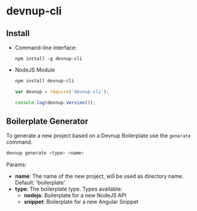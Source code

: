 devnup-cli
==========

## Install

- Command-line interface:

  ```npm install -g devnup-cli```

- NodeJS Module

  ```sh
  npm install devnup-cli
  ```

  ```javascript
  var devnup = require('devnup-cli');

  console.log(devnup.version());
  ```

## Boilerplate Generator

To generate a new project based on a Devnup Boilerplate use the ```generate``` command.

```sh
devnup generate <type> <name>
```

Params:
- **name**: The name of the new project, will be used as directory name. Default: 'boilerplate'.
- **type**: The boilerplate type. Types available:
  - **nodejs**: Boilerplate for a new NodeJS API
  - **snippet**: Boilerplate for a new Angular Snippet
